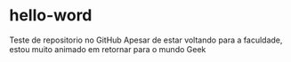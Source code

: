 # hello-word
Teste de repositorio no GitHub
Apesar de estar voltando para a faculdade, estou muito animado em retornar para o mundo Geek
